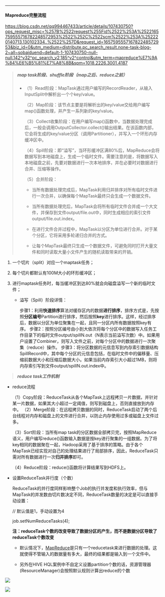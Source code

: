 ******

#### Mapreduce完整流程

https://blog.csdn.net/qq994467433/article/details/107430750?ops_request_misc=%257B%2522request%255Fid%2522%253A%2522165759555716782248572953%2522%252C%2522scm%2522%253A%252220140713.130102334..%2522%257D&request_id=165759555716782248572953&biz_id=0&utm_medium=distribute.pc_search_result.none-task-blog-2~all~sobaiduend~default-1-107430750-null-null.142^v32^pc_search_v2,185^v2^control&utm_term=mapreduce%E7%9A%84%E6%B5%81%E7%A8%8B&spm=1018.2226.3001.4187

> ##### map task阶段、shuffle阶段（map之后、reduce之前）
>
> * （1）Read阶段：MapTask通过用户编写的RecordReader，从输入InputSplit中解析出一个个key/value。
>
>   （2）Map阶段：该节点主要是将解析出的key/value交给用户编写map()函数处理，并产生一系列新的key/value。
>
>   （3）Collect收集阶段：在用户编写map()函数中，当数据处理完成后，一般会调用OutputCollector.collect()输出结果。在该函数内部，它会将生成的key/value分区（调用Partitioner），并写入一个环形内存缓冲区中。
>
>   （4）Spill阶段：即“溢写”，当环形缓冲区满80%后，MapReduce会将数据写到本地磁盘上，生成一个临时文件。需要注意的是，将数据写入本地磁盘之前，先要对数据进行一次本地排序，并在必要时对数据进行合并、压缩等操作。
>
>   （5）合并阶段：
>
>   * 当所有数据处理完成后，MapTask利用归并排序对所有临时文件进行一次合并，以确保每个MapTask最终只会生成一个数据文件。
>
>   * 当所有数据处理完后，MapTask会将所有临时文件合并成一个大文件，并保存到文件output/file.out中，同时生成相应的索引文件output/file.out.index。
>
>   * 在进行文件合并过程中，MapTask以分区为单位进行合并。对于某个分区，它将采用多轮递归合并的方式。
>
>   * 让每个MapTask最终只生成一个数据文件，可避免同时打开大量文件和同时读取大量小文件产生的随机读取带来的开销。

1.  一个切片（split）对应一个maptask任务；

2. 每个切片都默认有100M大小的环形缓冲区；

3. 进行maptask任务时，每当缓冲区到达80%就会向磁盘溢写一个新的临时文件；

   * 溢写（Spill）阶段详情：

     步骤1：利用**快速排序**算法对缓存区内的数据**进行排序**，排序方式是，先按照**分区编号**Partition进行排序，然后按照**key**进行排序。这样，经过排序后，数据以分区为单位聚集在一起，且同一分区内所有数据按照key有序。
     步骤2：按照分区编号由小到大依次将每个分区中的数据写入任务工作目录下的临时文件output/spillN.out（N表示当前溢写次数）中。如果用户设置了Combiner，则写入文件之前，对每个分区中的数据进行一次聚集（reduce）操作。
     步骤3：将分区数据的元信息写到内存索引数据结构SpillRecord中，其中每个分区的元信息包括，在临时文件中的偏移量、压缩前数据大小和压缩后数据大小。如果当前内存索引大小超过1MB，则将内存索引写到文件output/spillN.out.index中。

>***reduce  task工作机制***

* reduce流程

  （1）Copy阶段：ReduceTask从各个MapTask上远程拷贝一片数据，并针对某一片数据，如果其大小超过一定阈值，则写到磁盘上，否则直接放到内存中。
  （2）Merge阶段：在远程拷贝数据的同时，ReduceTask启动了两个后台线程对内存和磁盘上的文件进行合并，以防止内存使用过多或磁盘上文件过多。

  （3）Sort阶段：当所有map task的分区数据全部拷贝完，按照MapReduce语义，用户编写reduce()函数输入数据是按key进行聚集的一组数据。为了将key相同的数据聚在一起，Hadoop采用了基于排序的策略。由于各个MapTask已经实现对自己的处理结果进行了局部排序，因此，ReduceTask只需对所有数据进行一次**归并排序**即可。

  （4）Reduce阶段：reduce()函数将计算结果写到HDFS上。

* 设置ReduceTask并行度（个数）

  ReduceTask的并行度同样影响整个Job的执行并发度和执行效率，但与MapTask的并发数由切片数决定不同，ReduceTask数量的决定是可以直接手动设置：

  // 默认值是1，手动设置为4

  job.setNumReduceTasks(4);

  
  
  **注：reduceTask个数的改变导致了数据分区的产生，而不是数据分区导致了reduceTask个数改变**
  
  * 默认情况下，[MapReduce](https://so.csdn.net/so/search?q=MapReduce&spm=1001.2101.3001.7020)是只有一个reducetask来进行数据的处理。这就使得不管输入的数据量有多大，最终的结果都是输入到一个文件中。
  
  * 另外在HIVE HQL案例中不自定义设置partition个数的话，资源管理器(ResourceManager)会按照默认规则计算出reduce的个数

![](F:\学习资料\学习笔记Typora\1.大数据学习笔记\图片资源\分区.png)

![](F:\学习资料\学习笔记Typora\1.大数据学习笔记\图片资源\ReduceTask和分区的关系.png)
